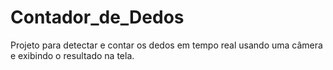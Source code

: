 # Contador_de_Dedos
Projeto para detectar e contar os dedos em tempo real usando uma câmera e exibindo o resultado na tela.

